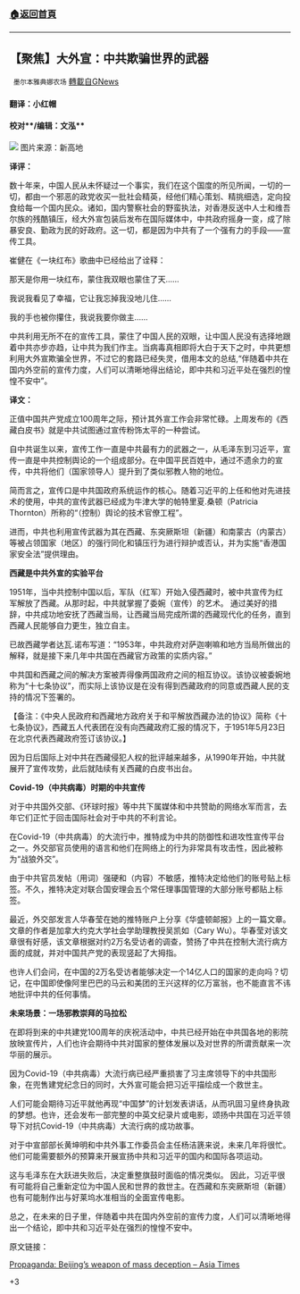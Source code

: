 ###  [:house:返回首頁](https://github.com/ourhimalayas/txt)
---

## 【聚焦】大外宣：中共欺骗世界的武器
` 墨尔本雅典娜农场` [轉載自GNews](https://gnews.org/zh-hans/1283213/)

#### **翻译：小红帽**

#### **校对****/编辑：文泓**
![]()![](https://gnews-media-offload.s3.amazonaws.com/wp-content/uploads/2021/05/30051901/%E5%A4%A7%E5%A4%96%E5%AE%A3.jpg)
图片来源：新高地

**译评：**

数十年来，中国人民从未怀疑过一个事实，我们在这个国度的所见所闻，一切的一切，都由一个邪恶的政党收买一批社会精英，经他们精心策划、精挑细选，定向投食给每一个国内民众。诸如，国内警察社会的野蛮执法，对香港反送中人士和维吾尔族的残酷镇压，经大外宣包装后发布在国际媒体中，中共政府摇身一变，成了除暴安良、勤政为民的好政府。这一切，都是因为中共有了一个强有力的手段——宣传工具。

崔健在《一块红布》歌曲中已经给出了诠释：

那天是你用一块红布，蒙住我双眼也蒙住了天……

我说我看见了幸福，它让我忘掉我没地儿住……

我的手也被你攥住，我说我要你做主……

中共利用无所不在的宣传工具，蒙住了中国人民的双眼，让中国人民没有选择地跟着中共亦步亦趋，让中共为我们作主。当病毒真相即将大白于天下之时，中共更想利用大外宣欺骗全世界，不过它的套路已经失灵，借用本文的总结,“伴随着中共在国内外空前的宣传力度，人们可以清晰地得出结论，即中共和习近平处在强烈的惶惶不安中”。

**译文：**

正值中国共产党成立100周年之际，预计其外宣工作会非常忙碌。上周发布的《西藏白皮书》就是中共试图通过宣传粉饰太平的一种尝试。

自中共诞生以来，宣传工作一直是中共最有力的武器之一，从毛泽东到习近平，宣传一直是中共控制舆论的一个组成部分。在中国平民百姓中，通过不遗余力的宣传，中共将他们（国家领导人）提升到了类似邪教人物的地位。

简而言之，宣传口是中共国政府系统运作的核心。随着习近平的上任和他对先进技术的使用，中共的宣传武器已经成为牛津大学的帕特里夏.桑顿（Patricia Thornton）所称的“（控制）舆论的技术官僚工程”。

进而，中共也利用宣传武器为其在西藏、东突厥斯坦（新疆）和南蒙古（内蒙古）等被占领国家（地区）的强行同化和镇压行为进行辩护或否认，并为实施“香港国家安全法”提供理由。

**西藏是中共外宣的实验平台**

1951年，当中共控制中国以后，军队（红军）开始入侵西藏时，被中共宣传为红军解放了西藏。从那时起，中共就掌握了委婉（宣传）的艺术。
通过美好的措辞，中共成功地安抚了西藏当局，让西藏当局完成所谓的西藏现代化的任务，直到西藏人民能够自力更生，独立自主。

已故西藏学者达瓦.诺布写道：“1953年，中共政府对萨迦喇嘛和地方当局所做出的解释，就是接下来几年中共国在西藏官方政策的实质内容。”

中共国和西藏之间的解决方案被弄得像两国政府之间的相互协议。该协议被委婉地称为“十七条协议”，而实际上该协议是在没有得到西藏政府的同意或西藏人民的支持的情况下签署的。

【备注：《中央人民政府和西藏地方政府关于和平解放西藏办法的协议》简称《十七条协议》，西藏五人代表团在没有向西藏政府汇报的情况下，于1951年5月23日在北京代表西藏政府签订该协议。】

因为日后国际上对中共在西藏侵犯人权的批评越来越多，从1990年开始，中共就展开了宣传攻势，此后就陆续有关西藏的白皮书出台。

**Covid-19（中共病毒）时期的中共宣传**

对于中共国外交部、《环球时报》等中共下属媒体和中共赞助的网络水军而言，去年它们正忙于回击国际社会对于中共的不利言论。

在Covid-19（中共病毒）的大流行中，推特成为中共的防御性和进攻性宣传平台之一。外交部官员使用的语言和他们在网络上的行为非常具有攻击性，因此被称为“战狼外交”。

由于中共官员发帖（用词）强硬和（内容）不敏感，推特决定给他们的账号贴上标签。不久，推特决定对联合国安理会五个常任理事国管理的大部分账号都贴上标签。

最近，外交部发言人华春莹在她的推特账户上分享《华盛顿邮报》上的一篇文章。文章的作者是加拿大约克大学社会学助理教授吴凯如（Cary Wu）。华春莹对该文章很有好感，该文章根据对约2万名受访者的调查，赞扬了中共在控制大流行病方面的成就，并对中国共产党的表现竖起了大拇指。

也许人们会问，在中国的2万名受访者能够决定一个14亿人口的国家的走向吗？切记，在中国即使像阿里巴巴的马云和美团的王兴这样的亿万富翁，也不能直言不讳地批评中共的任何事情。

**未来场景：一场邪教崇拜的马拉松**

在即将到来的中共建党100周年的庆祝活动中，中共已经开始在中共国各地的影院放映宣传片，人们也许会期待中共对国家的整体发展以及对世界的所谓贡献来一次华丽的展示。

因为Covid-19（中共病毒）大流行病已经严重损害了习主席领导下的中共国形象，在兜售建党纪念日的同时，大外宣可能会把习近平描绘成一个救世主。

人们可能会期待习近平就他再现“中国梦”的计划发表讲话，从而巩固习皇终身执政的梦想。也许，还会发布一部完整的中英文纪录片或电影，颂扬中共国在习近平领导下对抗Covid-19（中共病毒）大流行病的成功故事。

对于中宣部部长黄坤明和中共外事工作委员会主任杨洁篪来说，未来几年将很忙。他们可能需要额外的预算来开展宣扬中共和习近平的国内和国际各项运动。

这与毛泽东在大跃进失败后，决定重整旗鼓时面临的情况类似。 因此，习近平很有可能将自己重新定位为中国人民和世界的救世主。在西藏和东突厥斯坦（新疆）也有可能制作出与好莱坞水准相当的全面宣传电影。

总之，在未来的日子里，伴随着中共在国内外空前的宣传力度，人们可以清晰地得出一个结论，即中共和习近平处在强烈的惶惶不安中。

原文链接：

[Propaganda: Beijing’s weapon of mass deception – Asia Times](https://asiatimes.com/2021/05/propaganda-beijings-weapon-of-mass-deception/)

+3
